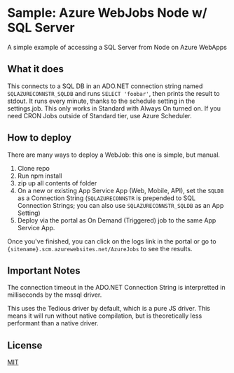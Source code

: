 # Sample: Azure WebJobs Node w/ SQL Server 

A simple example of accessing a SQL Server from Node on Azure WebApps

## What it does

This connects to a SQL DB in an ADO.NET connection string named `SQLAZURECONNSTR_SQLDB` and runs `SELECT 'foobar'`, then prints the result to stdout.
It runs every minute, thanks to the schedule setting in the settings.job. This only works in Standard with Always On turned on. If you need CRON Jobs outside of Standard tier, use Azure Scheduler.

## How to deploy

There are many ways to deploy a WebJob: this one is simple, but manual.
1. Clone repo
2. Run npm install
3. zip up all contents of folder
4. On a new or existing App Service App (Web, Mobile, API), set the `SQLDB` as a Connection String (`SQLAZURECONNSTR` is prepended to SQL Connection Strings; you can also use `SQLAZURECONNSTR_SQLDB` as an App Setting)
4. Deploy via the portal as On Demand (Triggered) job to the same App Service App.

Once you've finished, you can click on the logs link in the portal or go to `{sitename}.scm.azurewebsites.net/AzureJobs` to see the results.

## Important Notes

The connection timeout in the ADO.NET Connection String is interpretted in milliseconds by the mssql driver.

This uses the Tedious driver by default, which is a pure JS driver. This means it will run without native compilation, but is theoretically less performant than a native driver.

## License

[MIT](LICENSE)